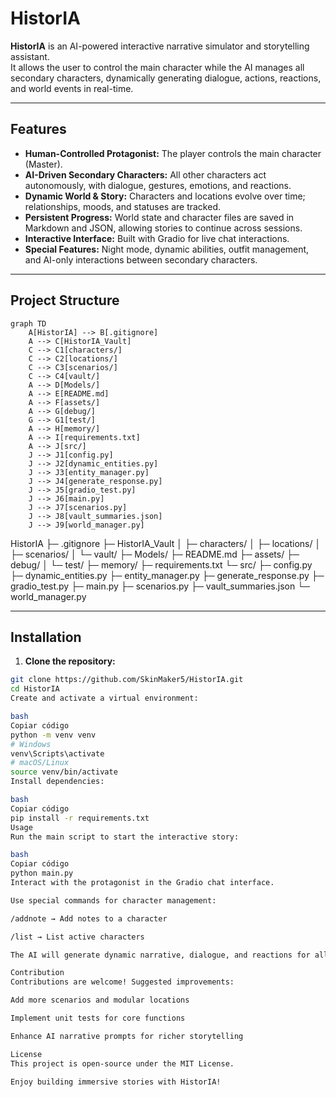 # HistorIA

**HistorIA** is an AI-powered interactive narrative simulator and storytelling assistant.  
It allows the user to control the main character while the AI manages all secondary characters, dynamically generating dialogue, actions, reactions, and world events in real-time.

---

## Features

- **Human-Controlled Protagonist:** The player controls the main character (Master).  
- **AI-Driven Secondary Characters:** All other characters act autonomously, with dialogue, gestures, emotions, and reactions.  
- **Dynamic World & Story:** Characters and locations evolve over time; relationships, moods, and statuses are tracked.  
- **Persistent Progress:** World state and character files are saved in Markdown and JSON, allowing stories to continue across sessions.  
- **Interactive Interface:** Built with Gradio for live chat interactions.  
- **Special Features:** Night mode, dynamic abilities, outfit management, and AI-only interactions between secondary characters.

---

## Project Structure

```mermaid
graph TD
    A[HistorIA] --> B[.gitignore]
    A --> C[HistorIA_Vault]
    C --> C1[characters/]
    C --> C2[locations/]
    C --> C3[scenarios/]
    C --> C4[vault/]
    A --> D[Models/]
    A --> E[README.md]
    A --> F[assets/]
    A --> G[debug/]
    G --> G1[test/]
    A --> H[memory/]
    A --> I[requirements.txt]
    A --> J[src/]
    J --> J1[config.py]
    J --> J2[dynamic_entities.py]
    J --> J3[entity_manager.py]
    J --> J4[generate_response.py]
    J --> J5[gradio_test.py]
    J --> J6[main.py]
    J --> J7[scenarios.py]
    J --> J8[vault_summaries.json]
    J --> J9[world_manager.py]
```

HistorIA
├─ .gitignore
├─ HistorIA_Vault
│  ├─ characters/
│  ├─ locations/
│  ├─ scenarios/
│  └─ vault/
├─ Models/
├─ README.md
├─ assets/
├─ debug/
│  └─ test/
├─ memory/
├─ requirements.txt
└─ src/
   ├─ config.py
   ├─ dynamic_entities.py
   ├─ entity_manager.py
   ├─ generate_response.py
   ├─ gradio_test.py
   ├─ main.py
   ├─ scenarios.py
   ├─ vault_summaries.json
   └─ world_manager.py

---

## Installation

1. **Clone the repository:**

```bash
git clone https://github.com/SkinMaker5/HistorIA.git
cd HistorIA
Create and activate a virtual environment:

bash
Copiar código
python -m venv venv
# Windows
venv\Scripts\activate
# macOS/Linux
source venv/bin/activate
Install dependencies:

bash
Copiar código
pip install -r requirements.txt
Usage
Run the main script to start the interactive story:

bash
Copiar código
python main.py
Interact with the protagonist in the Gradio chat interface.

Use special commands for character management:

/addnote → Add notes to a character

/list → List active characters

The AI will generate dynamic narrative, dialogue, and reactions for all secondary characters.

Contribution
Contributions are welcome! Suggested improvements:

Add more scenarios and modular locations

Implement unit tests for core functions

Enhance AI narrative prompts for richer storytelling

License
This project is open-source under the MIT License.

Enjoy building immersive stories with HistorIA!